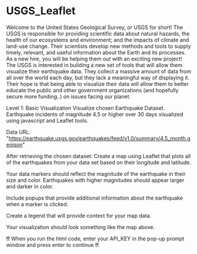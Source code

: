 # USGS_Leaflet
Welcome to the United States Geological Survey, or USGS for short! The USGS is responsible for providing scientific data about natural hazards, the health of our ecosystems and environment; and the impacts of climate and land-use change. Their scientists develop new methods and tools to supply timely, relevant, and useful information about the Earth and its processes. As a new hire, you will be helping them out with an exciting new project!
The USGS is interested in building a new set of tools that will allow them visualize their earthquake data. They collect a massive amount of data from all over the world each day, but they lack a meaningful way of displaying it. Their hope is that being able to visualize their data will allow them to better educate the public and other government organizations (and hopefully secure more funding..) on issues facing our planet.

Level 1: Basic Visualization
Visualize chosen Earthquake Dataset. Earthquake incidents of magnitude 4.5 or higher over 30 days 
visualized using javascript and Leaflet tools.

Data URL: "https://earthquake.usgs.gov/earthquakes/feed/v1.0/summary/4.5_month.geojson"

After retrieving the chosen dataset:
Create a map using Leaflet that plots all of the earthquakes from your data set based on their longitude and latitude.

Your data markers should reflect the magnitude of the earthquake in their size and color. Earthquakes with higher magnitudes should appear larger and darker in color.

Include popups that provide additional information about the earthquake when a marker is clicked.

Create a legend that will provide context for your map data.

Your visualization should look something like the map above.

**!!** When you run the html code, enter your API_KEY in the pop-up prompt window and press enter to continue **!!**
